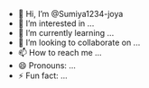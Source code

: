 - 👋 Hi, I’m @Sumiya1234-joya
- 👀 I’m interested in ...
- 🌱 I’m currently learning ...
- 💞️ I’m looking to collaborate on ...
- 📫 How to reach me ...
- 😄 Pronouns: ...
- ⚡ Fun fact: ...

<!---
Sumiya1234-joya/Sumiya1234-joya is a ✨ special ✨ repository because its `README.md` (this file) appears on your GitHub profile.
You can click the Preview link to take a look at your changes.
--->
